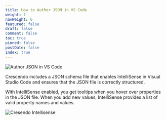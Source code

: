 ```yaml
---
title: How to Author JSON in VS Code
weight: 7
navWeight: 6
featured: false
draft: false
comment: false
toc: true
pinned: false
postDate: false
index: true
---
```

<!-- markdownlint-disable MD041 -->
![Author JSON in VS Code][01]

Crescendo includes a JSON schema file that enables IntelliSense in Visual Studio Code and ensures
that the JSON file is correctly structured.

With IntelliSense enabled, you get tooltips when you hover over properties in the JSON file. When
you add new values, IntelliSense provides a list of valid property names and values.

![Cresendo Intellisense][02]


<!-- link references -->
[01]: images/crescendo/slide7.png
[02]: images/crescendo/Crescendo-Intellisense.gif
